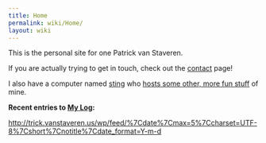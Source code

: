 ```yaml
---
title: Home
permalink: wiki/Home/
layout: wiki
---
```


This is the personal site for one Patrick van Staveren.

If you are actually trying to get in touch, check out the
[contact](/wiki/Contact "wikilink") page!

I also have a computer named [sting](/wiki/Computers/Sting "wikilink") who
[hosts some other, more fun stuff](http://sting.vanstaveren.us/) of
mine.

**Recent entries to [My Log](http://trick.vanstaveren.us/wp):**

<rss><http://trick.vanstaveren.us/wp/feed/%7Cdate%7Cmax=5%7Ccharset=UTF-8%7Cshort%7Cnotitle%7Cdate_format=Y-m-d></rss>
